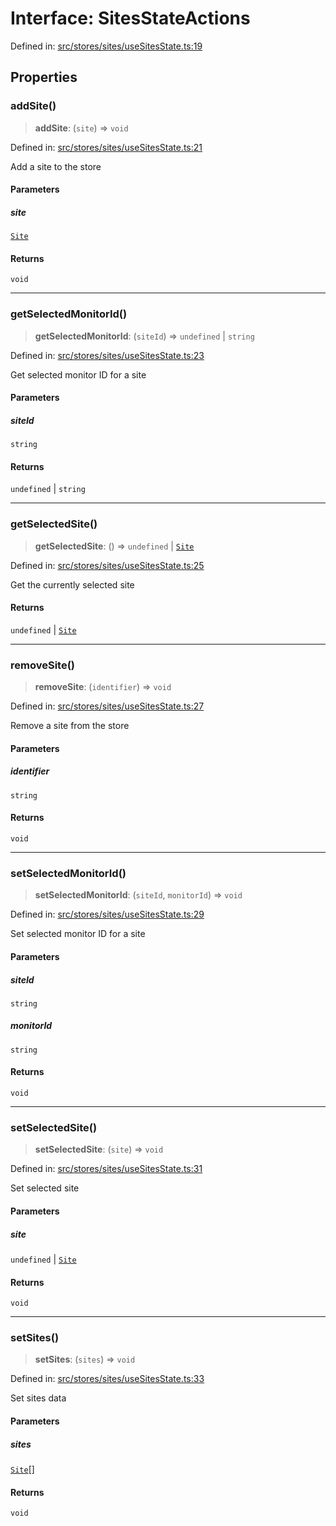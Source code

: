 # Interface: SitesStateActions

Defined in: [src/stores/sites/useSitesState.ts:19](https://github.com/Nick2bad4u/Uptime-Watcher/blob/main/src/stores/sites/useSitesState.ts#L19)

## Properties

### addSite()

> **addSite**: (`site`) => `void`

Defined in: [src/stores/sites/useSitesState.ts:21](https://github.com/Nick2bad4u/Uptime-Watcher/blob/main/src/stores/sites/useSitesState.ts#L21)

Add a site to the store

#### Parameters

##### site

[`Site`](../../../../../shared/types/interfaces/Site.md)

#### Returns

`void`

***

### getSelectedMonitorId()

> **getSelectedMonitorId**: (`siteId`) => `undefined` \| `string`

Defined in: [src/stores/sites/useSitesState.ts:23](https://github.com/Nick2bad4u/Uptime-Watcher/blob/main/src/stores/sites/useSitesState.ts#L23)

Get selected monitor ID for a site

#### Parameters

##### siteId

`string`

#### Returns

`undefined` \| `string`

***

### getSelectedSite()

> **getSelectedSite**: () => `undefined` \| [`Site`](../../../../../shared/types/interfaces/Site.md)

Defined in: [src/stores/sites/useSitesState.ts:25](https://github.com/Nick2bad4u/Uptime-Watcher/blob/main/src/stores/sites/useSitesState.ts#L25)

Get the currently selected site

#### Returns

`undefined` \| [`Site`](../../../../../shared/types/interfaces/Site.md)

***

### removeSite()

> **removeSite**: (`identifier`) => `void`

Defined in: [src/stores/sites/useSitesState.ts:27](https://github.com/Nick2bad4u/Uptime-Watcher/blob/main/src/stores/sites/useSitesState.ts#L27)

Remove a site from the store

#### Parameters

##### identifier

`string`

#### Returns

`void`

***

### setSelectedMonitorId()

> **setSelectedMonitorId**: (`siteId`, `monitorId`) => `void`

Defined in: [src/stores/sites/useSitesState.ts:29](https://github.com/Nick2bad4u/Uptime-Watcher/blob/main/src/stores/sites/useSitesState.ts#L29)

Set selected monitor ID for a site

#### Parameters

##### siteId

`string`

##### monitorId

`string`

#### Returns

`void`

***

### setSelectedSite()

> **setSelectedSite**: (`site`) => `void`

Defined in: [src/stores/sites/useSitesState.ts:31](https://github.com/Nick2bad4u/Uptime-Watcher/blob/main/src/stores/sites/useSitesState.ts#L31)

Set selected site

#### Parameters

##### site

`undefined` | [`Site`](../../../../../shared/types/interfaces/Site.md)

#### Returns

`void`

***

### setSites()

> **setSites**: (`sites`) => `void`

Defined in: [src/stores/sites/useSitesState.ts:33](https://github.com/Nick2bad4u/Uptime-Watcher/blob/main/src/stores/sites/useSitesState.ts#L33)

Set sites data

#### Parameters

##### sites

[`Site`](../../../../../shared/types/interfaces/Site.md)[]

#### Returns

`void`
